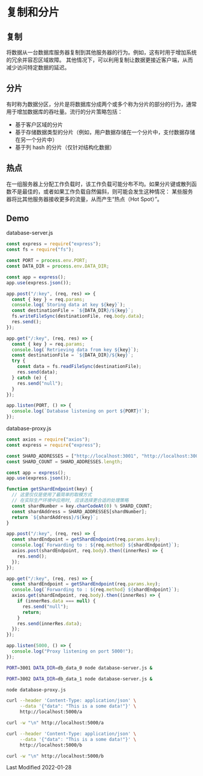 # 复制和分片

## 复制

将数据从一台数据库服务器复制到其他服务器的行为。例如，这有时用于增加系统的冗余并容忍区域故障。
其他情况下，可以利用复制让数据更接近客户端，从而减少访问特定数据的延迟。

## 分片

有时称为数据分区，分片是将数据库分成两个或多个称为分片的部分的行为，通常用于增加数据库的吞吐量。流行的分片策略包括：

- 基于客户区域的分片
- 基于存储数据类型的分片（例如，用户数据存储在一个分片中，支付数据存储在另一个分片中）
- 基于列 hash 的分片（仅针对结构化数据）

## 热点

在一组服务器上分配工作负载时，该工作负载可能分布不均。如果分片键或散列函数不是最佳的，或者如果工作负载自然偏斜，则可能会发生这种情况：
某些服务器将比其他服务器接收更多的流量，从而产生“热点（Hot Spot）”。

## Demo

database-server.js

```js
const express = require("express");
const fs = require("fs");

const PORT = process.env.PORT;
const DATA_DIR = process.env.DATA_DIR;

const app = express();
app.use(express.json());

app.post("/:key", (req, res) => {
  const { key } = req.params;
  console.log(`Storing data at key ${key}`);
  const destinationFile = `${DATA_DIR}/${key}`;
  fs.writeFileSync(destinationFile, req.body.data);
  res.send();
});

app.get("/:key", (req, res) => {
  const { key } = req.params;
  console.log(`Retrieving data from key ${key}`);
  const destinationFile = `${DATA_DIR}/${key}`;
  try {
    const data = fs.readFileSync(destinationFile);
    res.send(data);
  } catch (e) {
    res.send("null");
  }
});

app.listen(PORT, () => {
  console.log(`Database listening on port ${PORT}!`);
});
```

database-proxy.js

```js
const axios = require("axios");
const express = require("express");

const SHARD_ADDRESSES = ["http://localhost:3001", "http://localhost:3002"];
const SHARD_COUNT = SHARD_ADDRESSES.length;

const app = express();
app.use(express.json());

function getShardEndpoint(key) {
  // 这里仅仅是使用了最简单的取模方式
  // 在实际生产环境中应用时, 应该选择更合适的处理策略
  const shardNumber = key.charCodeAt(0) % SHARD_COUNT;
  const shardAddress = SHARD_ADDRESSES[shardNumber];
  return `${shardAddress}/${key}`;
}

app.post("/:key", (req, res) => {
  const shardEndpoint = getShardEndpoint(req.params.key);
  console.log(`Forwarding to : ${req.method} ${shardEndpoint}`);
  axios.post(shardEndpoint, req.body).then((innerRes) => {
    res.send();
  });
});

app.get("/:key", (req, res) => {
  const shardEndpoint = getShardEndpoint(req.params.key);
  console.log(`Forwarding to : ${req.method} ${shardEndpoint}`);
  axios.get(shardEndpoint, req.body).then((innerRes) => {
    if (innerRes.data === null) {
      res.send("null");
      return;
    }
    res.send(innerRes.data);
  });
});

app.listen(5000, () => {
  console.log("Proxy listening on port 5000!");
});
```

```bash
PORT=3001 DATA_DIR=db_data_0 node database-server.js &

PORT=3002 DATA_DIR=db_data_1 node database-server.js &

node database-proxy.js
```

```bash
curl --header 'Content-Type: application/json' \
     --data '{"data": "This is a some data!"}' \
     http://localhost:5000/a

curl -w "\n" http://localhost:5000/a

curl --header 'Content-Type: application/json' \
     --data '{"data": "This is a some data!"}' \
     http://localhost:5000/b

curl -w "\n" http://localhost:5000/b
```

Last Modified 2022-01-28
